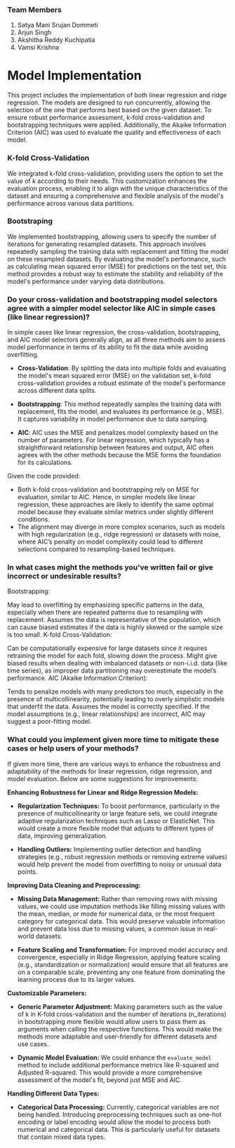 ### Team Members

1. Satya Mani Srujan Dommeti  
2. Arjun Singh  
3. Akshitha Reddy Kuchipatla  
4. Vamsi Krishna  



# Model Implementation
This project includes the implementation of both linear regression and ridge regression. The models are designed to run concurrently, allowing the selection of the one that performs best based on the given dataset. To ensure robust performance assessment, k-fold cross-validation and bootstrapping techniques were applied. Additionally, the Akaike Information Criterion (AIC) was used to evaluate the quality and effectiveness of each model.

### K-fold Cross-Validation
We integrated k-fold cross-validation, providing users the option to set the value of *k* according to their needs. This customization enhances the evaluation process, enabling it to align with the unique characteristics of the dataset and ensuring a comprehensive and flexible analysis of the model's performance across various data partitions.

### Bootstraping
We implemented bootstrapping, allowing users to specify the number of iterations for generating resampled datasets. This approach involves repeatedly sampling the training data with replacement and fitting the model on these resampled datasets. By evaluating the model's performance, such as calculating mean squared error (MSE) for predictions on the test set, this method provides a robust way to estimate the stability and reliability of the model's performance under varying data distributions.

### Do your cross-validation and bootstrapping model selectors agree with a simpler model selector like AIC in simple cases (like linear regression)?
In simple cases like linear regression, the cross-validation, bootstrapping, and AIC model selectors generally align, as all three methods aim to assess model performance in terms of its ability to fit the data while avoiding overfitting.

- **Cross-Validation**: By splitting the data into multiple folds and evaluating the model's mean squared error (MSE) on the validation set, k-fold cross-validation provides a robust estimate of the model's performance across different data splits.

- **Bootstrapping**: This method repeatedly samples the training data with replacement, fits the model, and evaluates its performance (e.g., MSE). It captures variability in model performance due to data sampling.

- **AIC**: AIC uses the MSE and penalizes model complexity based on the number of parameters. For linear regression, which typically has a straightforward relationship between features and output, AIC often agrees with the other methods because the MSE forms the foundation for its calculations.

Given the code provided:
- Both k-fold cross-validation and bootstrapping rely on MSE for evaluation, similar to AIC. Hence, in simpler models like linear regression, these approaches are likely to identify the same optimal model because they evaluate similar metrics under slightly different conditions.
- The alignment may diverge in more complex scenarios, such as models with high regularization (e.g., ridge regression) or datasets with noise, where AIC’s penalty on model complexity could lead to different selections compared to resampling-based techniques.

### In what cases might the methods you've written fail or give incorrect or undesirable results?
Bootstrapping:

May lead to overfitting by emphasizing specific patterns in the data, especially when there are repeated patterns due to resampling with replacement.
Assumes the data is representative of the population, which can cause biased estimates if the data is highly skewed or the sample size is too small.
K-fold Cross-Validation:

Can be computationally expensive for large datasets since it requires retraining the model for each fold, slowing down the process.
Might give biased results when dealing with imbalanced datasets or non-i.i.d. data (like time series), as improper data partitioning may overestimate the model’s performance.
AIC (Akaike Information Criterion):

Tends to penalize models with many predictors too much, especially in the presence of multicollinearity, potentially leading to overly simplistic models that underfit the data.
Assumes the model is correctly specified. If the model assumptions (e.g., linear relationships) are incorrect, AIC may suggest a poor-fitting model.

### What could you implement given more time to mitigate these cases or help users of your methods?
If given more time, there are various ways to enhance the robustness and adaptability of the methods for linear regression, ridge regression, and model evaluation. Below are some suggestions for improvements:

**Enhancing Robustness for Linear and Ridge Regression Models:**

- **Regularization Techniques:** To boost performance, particularly in the presence of multicollinearity or large feature sets, we could integrate adaptive regularization techniques such as Lasso or ElasticNet. This would create a more flexible model that adjusts to different types of data, improving generalization.
  
- **Handling Outliers:** Implementing outlier detection and handling strategies (e.g., robust regression methods or removing extreme values) would help prevent the model from overfitting to noisy or unusual data points.

**Improving Data Cleaning and Preprocessing:**

- **Missing Data Management:** Rather than removing rows with missing values, we could use imputation methods like filling missing values with the mean, median, or mode for numerical data, or the most frequent category for categorical data. This would preserve valuable information and prevent data loss due to missing values, a common issue in real-world datasets.

- **Feature Scaling and Transformation:** For improved model accuracy and convergence, especially in Ridge Regression, applying feature scaling (e.g., standardization or normalization) would ensure that all features are on a comparable scale, preventing any one feature from dominating the learning process due to its larger values.

**Customizable Parameters:**

- **Generic Parameter Adjustment:** Making parameters such as the value of k in K-fold cross-validation and the number of iterations (n_iterations) in bootstrapping more flexible would allow users to pass them as arguments when calling the respective functions. This would make the methods more adaptable and user-friendly for different datasets and use cases.

- **Dynamic Model Evaluation:** We could enhance the `evaluate_model` method to include additional performance metrics like R-squared and Adjusted R-squared. This would provide a more comprehensive assessment of the model's fit, beyond just MSE and AIC.

**Handling Different Data Types:**

- **Categorical Data Processing:** Currently, categorical variables are not being handled. Introducing preprocessing techniques such as one-hot encoding or label encoding would allow the model to process both numerical and categorical data. This is particularly useful for datasets that contain mixed data types.
